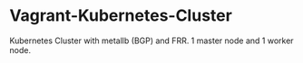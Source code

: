 # Vagrant-Kubernetes-Cluster

Kubernetes Cluster with metallb (BGP) and FRR. 1 master node and 1 worker node.

